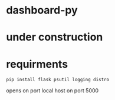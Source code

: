 # dashboard-py

# **under construction**

# requirments
```
pip install flask psutil logging distro
```

opens on port local host on port 5000
